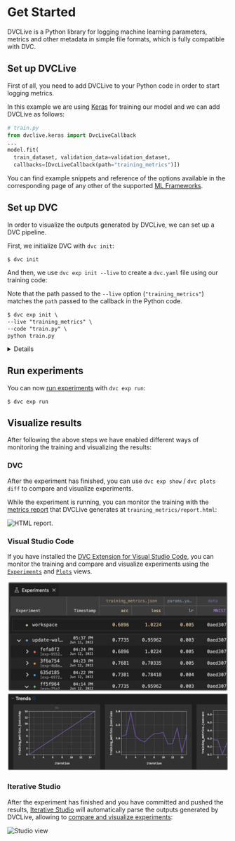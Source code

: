 # Get Started

DVCLive is a Python library for logging machine learning parameters, metrics and
other metadata in simple file formats, which is fully compatible with DVC.

## Set up DVCLive

First of all, you need to add DVCLive to your Python code in order to start
logging metrics.

In this example we are using [Keras](/doc/dvclive/ml-frameworks/keras) for
training our model and we can add DVCLive as follows:

```python
# train.py
from dvclive.keras import DvcLiveCallback
...
model.fit(
  train_dataset, validation_data=validation_dataset,
  callbacks=[DvcLiveCallback(path="training_metrics")])
```

You can find example snippets and reference of the options available in the
corresponding page of any other of the supported
[ML Frameworks](/doc/dvclive/ml-frameworks).

## Set up DVC

In order to visualize the outputs generated by DVCLive, we can set up a DVC
pipeline.

First, we initialize DVC with `dvc init`:

```dvc
$ dvc init
```

And then, we use `dvc exp init --live` to create a `dvc.yaml` file using our
training code:

<admon type="info">

Note that the path passed to the `--live` option (`"training_metrics"`) matches
the `path` passed to the callback in the Python code.

</admon>

```dvc
$ dvc exp init \
--live "training_metrics" \
--code "train.py" \
python train.py
```

<details>

### ⚙️ Expand to see the `dvc.yaml`

The `dvc.yaml` will contain a new `train` stage using the DVCLive outputs as
`metrics` and `plots`:

```yaml
stages:
  train:
    cmd: python train.py
    deps:
      - train.py
    metrics:
      - training_metrics.json:
          cache: false
    plots:
      - training_metrics/scalars:
          cache: false
```

You can find more details about the structure of files generated by DVCLive in
the [API Reference](/doc/dvclive/api-reference#outputs)

</details>

## Run experiments

You can now
[run experiments](/doc/user-guide/experiment-management/running-experiments)
with `dvc exp run`:

```dvc
$ dvc exp run
```

## Visualize results

After following the above steps we have enabled different ways of monitoring the
training and visualizing the results:

### DVC

After the experiment has finished, you can use `dvc exp show` / `dvc plots diff`
to compare and visualize experiments.

While the experiment is running, you can monitor the training with the
[metrics report](/docs/dvclive/api-reference#metrics-report) that DVCLive
generates at `training_metrics/report.html`:

![HTML report](/img/dvclive-html.gif).

### Visual Studio Code

If you have installed the
[DVC Extension for Visual Studio Code](https://marketplace.visualstudio.com/items?itemName=Iterative.dvc),
you can monitor the training and compare and visualize experiments using the
[`Experiments`](https://github.com/iterative/vscode-dvc/blob/main/extension/resources/walkthrough/experiments-table.md)
and
[`Plots`](https://github.com/iterative/vscode-dvc/blob/main/extension/resources/walkthrough/plots.md)
views.

![Experiments view](https://github.com/iterative/vscode-dvc/raw/main/extension/resources/walkthrough/images/experiments-table.png)
![Plost view](https://github.com/iterative/vscode-dvc/raw/main/extension/resources/walkthrough/images/plots-trends.png)

### Iterative Studio

After the experiment has finished and you have committed and pushed the results,
[Iterative Studio](/doc/studio) will automatically parse the outputs generated
by DVCLive, allowing to
[compare and visualize experiments](/doc/studio/user-guide/projects-and-experiments/visualize-and-compare):

![Studio view](/img/dvclive-studio-plots.png)
